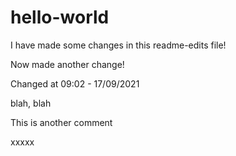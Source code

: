 # hello-world
I have made some changes in this readme-edits file!

Now made another change!

Changed at 09:02 - 17/09/2021

blah, blah

This is another comment

xxxxx